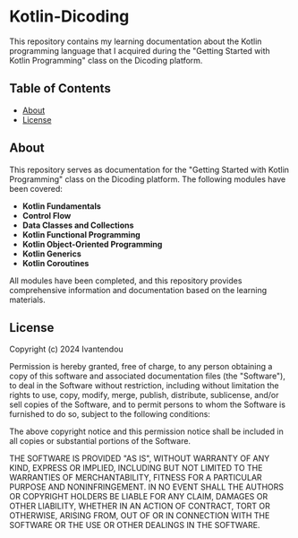 # Kotlin-Dicoding

This repository contains my learning documentation about the Kotlin programming language that I acquired during the "Getting Started with Kotlin Programming" class on the Dicoding platform.

## Table of Contents
- [About](#about)
- [License](#license)

## About

This repository serves as documentation for the "Getting Started with Kotlin Programming" class on the Dicoding platform. The following modules have been covered:

- **Kotlin Fundamentals**
- **Control Flow**
- **Data Classes and Collections**
- **Kotlin Functional Programming**
- **Kotlin Object-Oriented Programming**
- **Kotlin Generics**
- **Kotlin Coroutines**

All modules have been completed, and this repository provides comprehensive information and documentation based on the learning materials.

## License
Copyright (c) 2024 Ivantendou

Permission is hereby granted, free of charge, to any person obtaining a copy
of this software and associated documentation files (the "Software"), to deal
in the Software without restriction, including without limitation the rights
to use, copy, modify, merge, publish, distribute, sublicense, and/or sell
copies of the Software, and to permit persons to whom the Software is
furnished to do so, subject to the following conditions:

The above copyright notice and this permission notice shall be included in all
copies or substantial portions of the Software.

THE SOFTWARE IS PROVIDED "AS IS", WITHOUT WARRANTY OF ANY KIND, EXPRESS OR
IMPLIED, INCLUDING BUT NOT LIMITED TO THE WARRANTIES OF MERCHANTABILITY,
FITNESS FOR A PARTICULAR PURPOSE AND NONINFRINGEMENT. IN NO EVENT SHALL THE
AUTHORS OR COPYRIGHT HOLDERS BE LIABLE FOR ANY CLAIM, DAMAGES OR OTHER
LIABILITY, WHETHER IN AN ACTION OF CONTRACT, TORT OR OTHERWISE, ARISING FROM,
OUT OF OR IN CONNECTION WITH THE SOFTWARE OR THE USE OR OTHER DEALINGS IN THE
SOFTWARE.
